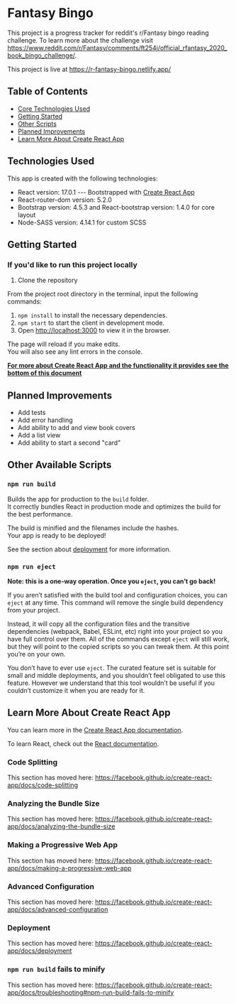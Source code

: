 # Fantasy Bingo
This project is a progress tracker for reddit's r/Fantasy bingo reading challenge. To learn more about the challenge visit https://www.reddit.com/r/Fantasy/comments/ft254j/official_rfantasy_2020_book_bingo_challenge/.

This project is live at https://r-fantasy-bingo.netlify.app/

## Table of Contents
* [Core Technologies Used](#technologies-used)
* [Getting Started](#getting-started-on-the-server)
* [Other Scripts](#other-available-scripts)
* [Planned Improvements](#planned-improvements)
* [Learn More About Create React App](#learn-more-about-create-react-app)

## Technologies Used

This app is created with the following technologies:
- React version: 17.0.1 --- Bootstrapped with [Create React App](#learn-more-about-create-react-app)
- React-router-dom version: 5.2.0
- Bootstrap version: 4.5.3 and React-bootstrap version: 1.4.0 for core layout
- Node-SASS version: 4.14.1 for custom SCSS


## Getting Started

### If you'd like to run this project locally

1. Clone the repository

From the project root directory in the terminal, input the following commands:

1. `npm install` to install the necessary dependencies.
2. `npm start` to start the client in development mode.
3. Open [http://localhost:3000](http://localhost:3000) to view it in the browser.

The page will reload if you make edits.<br />
You will also see any lint errors in the console.

[**For more about Create React App and the functionality it provides see the bottom of this document**](#learn-more-about-create-react-app)

## Planned Improvements
* Add tests
* Add error handling
* Add ability to add and view book covers
* Add a list view
* Add ability to start a second "card"

## Other Available Scripts

### `npm run build`

Builds the app for production to the `build` folder.<br />
It correctly bundles React in production mode and optimizes the build for the best performance.

The build is minified and the filenames include the hashes.<br />
Your app is ready to be deployed!

See the section about [deployment](https://facebook.github.io/create-react-app/docs/deployment) for more information.

### `npm run eject`

**Note: this is a one-way operation. Once you `eject`, you can’t go back!**

If you aren’t satisfied with the build tool and configuration choices, you can `eject` at any time. This command will remove the single build dependency from your project.

Instead, it will copy all the configuration files and the transitive dependencies (webpack, Babel, ESLint, etc) right into your project so you have full control over them. All of the commands except `eject` will still work, but they will point to the copied scripts so you can tweak them. At this point you’re on your own.

You don’t have to ever use `eject`. The curated feature set is suitable for small and middle deployments, and you shouldn’t feel obligated to use this feature. However we understand that this tool wouldn’t be useful if you couldn’t customize it when you are ready for it.

## Learn More About Create React App

You can learn more in the [Create React App documentation](https://facebook.github.io/create-react-app/docs/getting-started).

To learn React, check out the [React documentation](https://reactjs.org/).

### Code Splitting

This section has moved here: https://facebook.github.io/create-react-app/docs/code-splitting

### Analyzing the Bundle Size

This section has moved here: https://facebook.github.io/create-react-app/docs/analyzing-the-bundle-size

### Making a Progressive Web App

This section has moved here: https://facebook.github.io/create-react-app/docs/making-a-progressive-web-app

### Advanced Configuration

This section has moved here: https://facebook.github.io/create-react-app/docs/advanced-configuration

### Deployment

This section has moved here: https://facebook.github.io/create-react-app/docs/deployment

### `npm run build` fails to minify

This section has moved here: https://facebook.github.io/create-react-app/docs/troubleshooting#npm-run-build-fails-to-minify